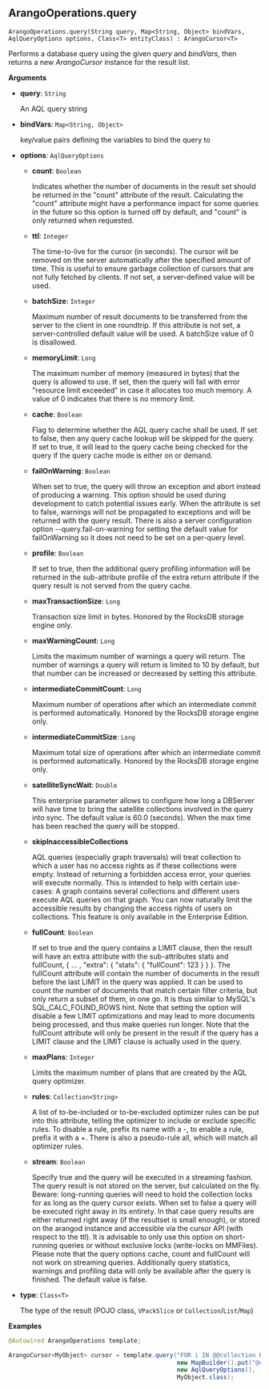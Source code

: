 <!-- don't edit here, its from https://@github.com/arangodb/spring-data.git / docs/Drivers/ -->
## ArangoOperations.query

```
ArangoOperations.query(String query, Map<String, Object> bindVars, AqlQueryOptions options, Class<T> entityClass) : ArangoCursor<T>
```

Performs a database query using the given _query_ and _bindVars_, then returns a new _ArangoCursor_ instance for the result list.

**Arguments**

- **query**: `String`

  An AQL query string

- **bindVars**: `Map<String, Object>`

  key/value pairs defining the variables to bind the query to

- **options**: `AqlQueryOptions`

  - **count**: `Boolean`

    Indicates whether the number of documents in the result set should be returned in the "count" attribute of the result. Calculating the "count" attribute might have a performance impact for some queries in the future so this option is turned off by default, and "count" is only returned when requested.

  - **ttl**: `Integer`

    The time-to-live for the cursor (in seconds). The cursor will be removed on the server automatically after the specified amount of time. This is useful to ensure garbage collection of cursors that are not fully fetched by clients. If not set, a server-defined value will be used.

  - **batchSize**: `Integer`

    Maximum number of result documents to be transferred from the server to the client in one roundtrip. If this attribute is not set, a server-controlled default value will be used. A batchSize value of 0 is disallowed.

  - **memoryLimit**: `Long`

    The maximum number of memory (measured in bytes) that the query is allowed to use. If set, then the query will fail with error "resource limit exceeded" in case it allocates too much memory. A value of 0 indicates that there is no memory limit.

  - **cache**: `Boolean`

    Flag to determine whether the AQL query cache shall be used. If set to false, then any query cache lookup will be skipped for the query. If set to true, it will lead to the query cache being checked for the query if the query cache mode is either on or demand.

  - **failOnWarning**: `Boolean`

    When set to true, the query will throw an exception and abort instead of producing a warning. This option should be used during development to catch potential issues early. When the attribute is set to false, warnings will not be propagated to exceptions and will be returned with the query result. There is also a server configuration option --query.fail-on-warning for setting the default value for failOnWarning so it does not need to be set on a per-query level.

  - **profile**: `Boolean`

    If set to true, then the additional query profiling information will be returned in the sub-attribute profile of the extra return attribute if the query result is not served from the query cache.

  - **maxTransactionSize**: `Long`

    Transaction size limit in bytes. Honored by the RocksDB storage engine only.

  - **maxWarningCount**: `Long`

    Limits the maximum number of warnings a query will return. The number of warnings a query will return is limited to 10 by default, but that number can be increased or decreased by setting this attribute.

  - **intermediateCommitCount**: `Long`

    Maximum number of operations after which an intermediate commit is performed automatically. Honored by the RocksDB storage engine only.

  - **intermediateCommitSize**: `Long`

    Maximum total size of operations after which an intermediate commit is performed automatically. Honored by the RocksDB storage engine only.

  - **satelliteSyncWait**: `Double`

    This enterprise parameter allows to configure how long a DBServer will have time to bring the satellite collections involved in the query into sync. The default value is 60.0 (seconds). When the max time has been reached the query will be stopped.

  - **skipInaccessibleCollections**

    AQL queries (especially graph traversals) will treat collection to which a user has no access rights as if these collections were empty. Instead of returning a forbidden access error, your queries will execute normally. This is intended to help with certain use-cases: A graph contains several collections and different users execute AQL queries on that graph. You can now naturally limit the accessible results by changing the access rights of users on collections. This feature is only available in the Enterprise Edition.

  - **fullCount**: `Boolean`

    If set to true and the query contains a LIMIT clause, then the result will have an extra attribute with the sub-attributes stats and fullCount, { ... , "extra": { "stats": { "fullCount": 123 } } }. The fullCount attribute will contain the number of documents in the result before the last LIMIT in the query was applied. It can be used to count the number of documents that match certain filter criteria, but only return a subset of them, in one go. It is thus similar to MySQL's SQL_CALC_FOUND_ROWS hint. Note that setting the option will disable a few LIMIT optimizations and may lead to more documents being processed, and thus make queries run longer. Note that the fullCount attribute will only be present in the result if the query has a LIMIT clause and the LIMIT clause is actually used in the query.

  - **maxPlans**: `Integer`

    Limits the maximum number of plans that are created by the AQL query optimizer.

  - **rules**: `Collection<String>`

    A list of to-be-included or to-be-excluded optimizer rules can be put into this attribute, telling the optimizer to include or exclude specific rules. To disable a rule, prefix its name with a -, to enable a rule, prefix it with a +. There is also a pseudo-rule all, which will match all optimizer rules.

  - **stream**: `Boolean`

    Specify true and the query will be executed in a streaming fashion. The query result is not stored on the server, but calculated on the fly. Beware: long-running queries will need to hold the collection locks for as long as the query cursor exists. When set to false a query will be executed right away in its entirety. In that case query results are either returned right away (if the resultset is small enough), or stored on the arangod instance and accessible via the cursor API (with respect to the ttl). It is advisable to only use this option on short-running queries or without exclusive locks (write-locks on MMFiles). Please note that the query options cache, count and fullCount will not work on streaming queries. Additionally query statistics, warnings and profiling data will only be available after the query is finished. The default value is false.

- **type**: `Class<T>`

  The type of the result (POJO class, `VPackSlice` or `Collection`/`List`/`Map`)

**Examples**

```Java
@Autowired ArangoOperations template;

ArangoCursor<MyObject> cursor = template.query("FOR i IN @@collection RETURN i"
                                               new MapBuilder().put("@collection", MyObject.class).get(),
                                               new AqlQueryOptions(),
                                               MyObject.class);
```

